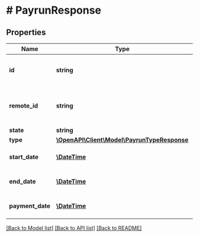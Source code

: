 # # PayrunResponse

## Properties

Name | Type | Description | Notes
------------ | ------------- | ------------- | -------------
**id** | **string** | The Affix-assigned id of the individual |
**remote_id** | **string** | the remote system-assigned id of the payrun |
**state** | **string** |  |
**type** | [**\OpenAPI\Client\Model\PayrunTypeResponse**](PayrunTypeResponse.md) |  |
**start_date** | [**\DateTime**](\DateTime.md) | Payrun period start date |
**end_date** | [**\DateTime**](\DateTime.md) | Payrun period end date |
**payment_date** | [**\DateTime**](\DateTime.md) | Payment date / check date |

[[Back to Model list]](../../README.md#models) [[Back to API list]](../../README.md#endpoints) [[Back to README]](../../README.md)
